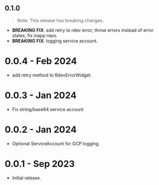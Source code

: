## 0.1.0

> Note: This release has breaking changes.

 - **BREAKING** **FIX**: add retry to rdev error, throw errors instead of error states, fix inapp repo.
 - **BREAKING** **FIX**: logging service account.

# 0.0.4 - Feb 2024

- add retry method to RdevErrorWidget

# 0.0.3 - Jan 2024

- Fix string/base64 service account

# 0.0.2 - Jan 2024

- Optional ServiceAccount for GCP logging.

# 0.0.1 - Sep 2023

- Initial release.
